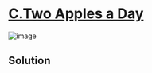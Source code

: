 # [C.Two Apples a Day](https://www.facebook.com/codingcompetitions/hacker-cup/2023/practice-round/problems/C)
![image](https://github.com/Abdelrhman-Sayed70/Meta_Hacker_Cup_2023/assets/99830416/8a6ea5d2-72dc-4068-9124-15a386dc7af2)

## Solution
```cpp

```
